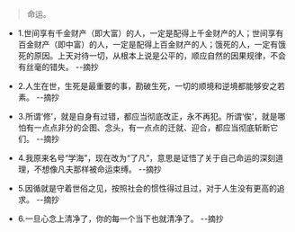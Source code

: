 >命运。

- 1.世间享有千金财产（即大富）的人，一定是配得上千金财产的人；世间享有百金财产（即中富）的人，一定是配得上百金财产的人；饿死的人，一定有饿死的原因。上天对待一切，从根本上说是公平的，顺应自然的因果规律，不会有丝毫的错失。 --摘抄

- 2.人生在世，生死是最重要的事，勘破生死，一切的顺境和逆境都能够安之若素。 --摘抄

- 3.所谓‘修’，就是自身有过错，都应当彻底改正，永不再犯。所谓‘俟’，就是哪怕有一点点非分的企图、念头，有一点点的迁就、迎合，都应当彻底斩断它们。 --摘抄

- 4.我原来名号“学海”，现在改为“了凡”，意思是证悟了关于自己命运的深刻道理，不想像凡夫那样被命运束缚。 --摘抄

- 5.因循就是守着世俗之见，按照社会的惯性得过且过，对于人生没有更高的追求。 --摘抄

- 6.一旦心念上清净了，你的每一个当下也就清净了。 --摘抄
